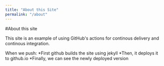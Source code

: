 ```yaml
---
title: "About this Site"
permalink: "/about"
---
```


#About this site

This site is an example of using GitHub's actions for continous delivery
and continous integration.

When we push:
 *First github builds the site using jekyll
 *Then, it deploys it to github.io
 *Finally, we can see the newly deployed version